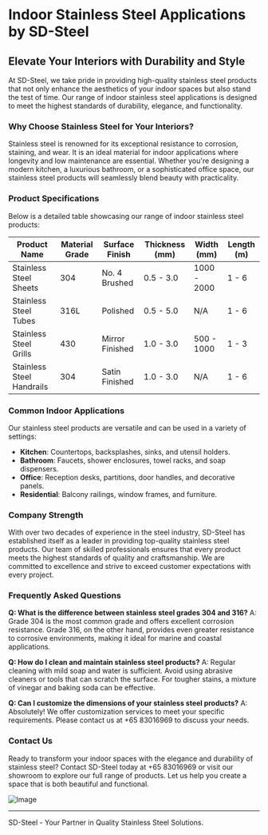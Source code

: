 # Indoor Stainless Steel Applications by SD-Steel

## Elevate Your Interiors with Durability and Style

At SD-Steel, we take pride in providing high-quality stainless steel products that not only enhance the aesthetics of your indoor spaces but also stand the test of time. Our range of indoor stainless steel applications is designed to meet the highest standards of durability, elegance, and functionality.

### Why Choose Stainless Steel for Your Interiors?

Stainless steel is renowned for its exceptional resistance to corrosion, staining, and wear. It is an ideal material for indoor applications where longevity and low maintenance are essential. Whether you're designing a modern kitchen, a luxurious bathroom, or a sophisticated office space, our stainless steel products will seamlessly blend beauty with practicality.

### Product Specifications

Below is a detailed table showcasing our range of indoor stainless steel products:

| **Product Name** | **Material Grade** | **Surface Finish** | **Thickness (mm)** | **Width (mm)** | **Length (m)** |
|------------------|--------------------|--------------------|--------------------|----------------|----------------|
| Stainless Steel Sheets | 304 | No. 4 Brushed | 0.5 - 3.0 | 1000 - 2000 | 1 - 6 |
| Stainless Steel Tubes | 316L | Polished | 0.5 - 5.0 | N/A | 1 - 6 |
| Stainless Steel Grills | 430 | Mirror Finished | 1.0 - 3.0 | 500 - 1000 | 1 - 3 |
| Stainless Steel Handrails | 304 | Satin Finished | 1.0 - 3.0 | N/A | 1 - 6 |

### Common Indoor Applications

Our stainless steel products are versatile and can be used in a variety of settings:

- **Kitchen**: Countertops, backsplashes, sinks, and utensil holders.
- **Bathroom**: Faucets, shower enclosures, towel racks, and soap dispensers.
- **Office**: Reception desks, partitions, door handles, and decorative panels.
- **Residential**: Balcony railings, window frames, and furniture.

### Company Strength

With over two decades of experience in the steel industry, SD-Steel has established itself as a leader in providing top-quality stainless steel products. Our team of skilled professionals ensures that every product meets the highest standards of quality and craftsmanship. We are committed to excellence and strive to exceed customer expectations with every project.

### Frequently Asked Questions

**Q: What is the difference between stainless steel grades 304 and 316?**
A: Grade 304 is the most common grade and offers excellent corrosion resistance. Grade 316, on the other hand, provides even greater resistance to corrosive environments, making it ideal for marine and coastal applications.

**Q: How do I clean and maintain stainless steel products?**
A: Regular cleaning with mild soap and water is sufficient. Avoid using abrasive cleaners or tools that can scratch the surface. For tougher stains, a mixture of vinegar and baking soda can be effective.

**Q: Can I customize the dimensions of your stainless steel products?**
A: Absolutely! We offer customization services to meet your specific requirements. Please contact us at +65 83016969 to discuss your needs.

### Contact Us

Ready to transform your indoor spaces with the elegance and durability of stainless steel? Contact SD-Steel today at +65 83016969 or visit our showroom to explore our full range of products. Let us help you create a space that is both beautiful and functional.

![Image](https://github.com/user-attachments/assets/2567258e-e124-4816-932d-1809bd27ef0b)

---

SD-Steel - Your Partner in Quality Stainless Steel Solutions.